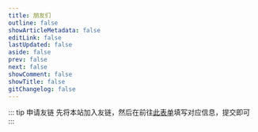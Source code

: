 ```yaml
---
title: 朋友们
outline: false
showArticleMetadata: false
editLink: false
lastUpdated: false
aside: false
prev: false
next: false
showComment: false
showTitle: false
gitChangelog: false
---
```


<script setup>
import { VPTeamMembers } from 'vitepress/theme'

const members = [
  {
    avatar: 'https://blog-img.shinya.click/2024/5e107c1356d8cd90f1b98d170368c2df.jpg',
    name: 'Oliver Chen',
    title: '互联网新星',
    links: [
      { icon: 'github', link: 'https://github.com/oliverchen12' },
      { icon: {
        svg: '<svg version="1.1" id="_x32_" xmlns="http://www.w3.org/2000/svg" xmlns:xlink="http://www.w3.org/1999/xlink"   width="800px" height="800px" viewBox="0 0 512 512" xml:space="preserve"><g> <path class="st0" d="M421.073,221.719c-0.578,11.719-9.469,26.188-23.797,40.094v183.25c-0.016,4.719-1.875,8.719-5.016,11.844 c-3.156,3.063-7.25,4.875-12.063,4.906H81.558c-4.781-0.031-8.891-1.844-12.047-4.906c-3.141-3.125-4.984-7.125-5-11.844V152.219 c0.016-4.703,1.859-8.719,5-11.844c3.156-3.063,7.266-4.875,12.047-4.906h158.609c12.828-16.844,27.781-34.094,44.719-49.906 c0.078-0.094,0.141-0.188,0.219-0.281H81.558c-18.75-0.016-35.984,7.531-48.25,19.594c-12.328,12.063-20.016,28.938-20,47.344 v292.844c-0.016,18.406,7.672,35.313,20,47.344C45.573,504.469,62.808,512,81.558,512h298.641c18.781,0,36.016-7.531,48.281-19.594 c12.297-12.031,20-28.938,19.984-47.344V203.469c0,0-0.125-0.156-0.328-0.313C440.37,209.813,431.323,216.156,421.073,221.719z"/> <path class="st0" d="M498.058,0c0,0-15.688,23.438-118.156,58.109C275.417,93.469,211.104,237.313,211.104,237.313 c-15.484,29.469-76.688,151.906-76.688,151.906c-16.859,31.625,14.031,50.313,32.156,17.656 c34.734-62.688,57.156-119.969,109.969-121.594c77.047-2.375,129.734-69.656,113.156-66.531c-21.813,9.5-69.906,0.719-41.578-3.656 c68-5.453,109.906-56.563,96.25-60.031c-24.109,9.281-46.594,0.469-51-2.188C513.386,138.281,498.058,0,498.058,0z"/></g></svg>'
      },
      link: 'https://oliverchen12.github.io' }
    ]
  },
  {
    avatar: 'https://blog-img.shinya.click/2024/a63e3e016fdaf653fde08969916830eb.JPG',
    name: 'Sun Yushuo',
    title: '风雨湿征衣',
    links: [
      { icon: 'github', link: 'https://github.com/yyd-piren' },
      { icon: {
        svg: '<svg version="1.1" id="_x32_" xmlns="http://www.w3.org/2000/svg" xmlns:xlink="http://www.w3.org/1999/xlink"   width="800px" height="800px" viewBox="0 0 512 512" xml:space="preserve"><g> <path class="st0" d="M421.073,221.719c-0.578,11.719-9.469,26.188-23.797,40.094v183.25c-0.016,4.719-1.875,8.719-5.016,11.844 c-3.156,3.063-7.25,4.875-12.063,4.906H81.558c-4.781-0.031-8.891-1.844-12.047-4.906c-3.141-3.125-4.984-7.125-5-11.844V152.219 c0.016-4.703,1.859-8.719,5-11.844c3.156-3.063,7.266-4.875,12.047-4.906h158.609c12.828-16.844,27.781-34.094,44.719-49.906 c0.078-0.094,0.141-0.188,0.219-0.281H81.558c-18.75-0.016-35.984,7.531-48.25,19.594c-12.328,12.063-20.016,28.938-20,47.344 v292.844c-0.016,18.406,7.672,35.313,20,47.344C45.573,504.469,62.808,512,81.558,512h298.641c18.781,0,36.016-7.531,48.281-19.594 c12.297-12.031,20-28.938,19.984-47.344V203.469c0,0-0.125-0.156-0.328-0.313C440.37,209.813,431.323,216.156,421.073,221.719z"/> <path class="st0" d="M498.058,0c0,0-15.688,23.438-118.156,58.109C275.417,93.469,211.104,237.313,211.104,237.313 c-15.484,29.469-76.688,151.906-76.688,151.906c-16.859,31.625,14.031,50.313,32.156,17.656 c34.734-62.688,57.156-119.969,109.969-121.594c77.047-2.375,129.734-69.656,113.156-66.531c-21.813,9.5-69.906,0.719-41.578-3.656 c68-5.453,109.906-56.563,96.25-60.031c-24.109,9.281-46.594,0.469-51-2.188C513.386,138.281,498.058,0,498.058,0z"/></g></svg>'
      },
      link: 'https://yyd-piren.github.io/' }
    ]
  }
]
</script>

::: tip 申请友链
先将本站加入友链，然后在前往[此表单](https://github.com/senshinya/blog/issues/new?assignees=senshinya&labels=&projects=&template=apply-friend-link.yml&title=%E7%94%B3%E8%AF%B7%E5%8F%8B%E9%93%BE%3A+)填写对应信息，提交即可
:::

<VPTeamMembers size="small" :members="members" />